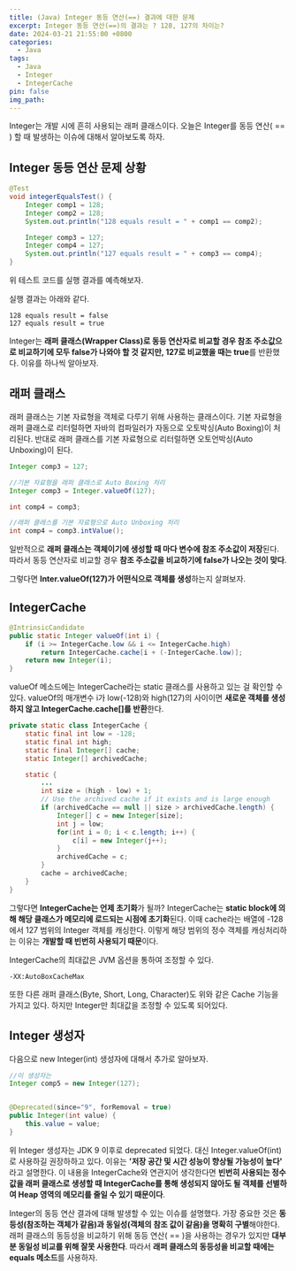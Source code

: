 ```yaml
---
title: (Java) Integer 동등 연산(==) 결과에 대한 문제
excerpt: Integer 동등 연산(==)의 결과는 ? 128, 127의 차이는?
date: 2024-03-21 21:55:00 +0800
categories:
  - Java
tags:
  - Java
  - Integer
  - IntegerCache
pin: false
img_path:
---
```

Integer는 개발 시에 흔히 사용되는 래퍼 클래스이다. 오늘은 Integer를 동등 연산( == ) 할 때 발생하는 이슈에 대해서 알아보도록 하자.

## Integer 동등 연산 문제 상황

```java
@Test
void integerEqualsTest() {
	Integer comp1 = 128;
	Integer comp2 = 128;
	System.out.println("128 equals result = " + comp1 == comp2); 

	Integer comp3 = 127;
	Integer comp4 = 127;
	System.out.println("127 equals result = " + comp3 == comp4); 
}
```
위 테스트 코드를 실행 결과를 예측해보자.

실행 결과는 아래와 같다.
```
128 equals result = false
127 equals result = true
```

Integer는 **래퍼 클래스(Wrapper Class)로 동등 연산자로 비교할 경우 참조 주소값으로 비교하기에 모두 false가 나와야 할 것 같지만, 127로 비교했을 때는 true**를 반환했다. 이유를 하나씩 알아보자.

## 래퍼 클래스

래퍼 클래스는 기본 자료형을 객체로 다루기 위해 사용하는 클래스이다. 기본 자료형을 래퍼 클래스로 리터럴하면 자바의 컴파일러가 자동으로 오토박싱(Auto Boxing)이 처리된다. 반대로 래퍼 클래스를 기본 자료형으로 리터럴하면 오토언박싱(Auto Unboxing)이 된다.
```java
Integer comp3 = 127;

//기본 자료형을 래퍼 클래스로 Auto Boxing 처리
Integer comp3 = Integer.valueOf(127);

int comp4 = comp3;

//래퍼 클래스를 기본 자료형으로 Auto Unboxing 처리
int comp4 = comp3.intValue();
```

일반적으로 **래퍼 클래스는 객체이기에 생성할 때 마다 변수에 참조 주소값이 저장**된다. 따라서 동등 연산자로 비교할 경우 **참조 주소값을 비교하기에 false가 나오는 것이 맞다**.

그렇다면 **Inter.valueOf(127)가 어떤식으로 객체를 생성**하는지 살펴보자.

## IntegerCache

```java
@IntrinsicCandidate  
public static Integer valueOf(int i) {  
    if (i >= IntegerCache.low && i <= IntegerCache.high)  
        return IntegerCache.cache[i + (-IntegerCache.low)];  
    return new Integer(i);  
}
```

valueOf 메소드에는 IntegerCache라는 static 클래스를 사용하고 있는 걸 확인할 수 있다. valueOf의 매개변수 i가 low(-128)와 high(127)의 사이이면 **새로운 객체를 생성하지 않고 IntegerCache.cache[]를 반환**한다.

```java
private static class IntegerCache {  
    static final int low = -128;  
	static final int high;  
	static final Integer[] cache;  
	static Integer[] archivedCache;

	static {
		...
		int size = (high - low) + 1;  
		// Use the archived cache if it exists and is large enough  
		if (archivedCache == null || size > archivedCache.length) {  
		    Integer[] c = new Integer[size];  
		    int j = low;  
		    for(int i = 0; i < c.length; i++) {  
		        c[i] = new Integer(j++);  
		    }  
		    archivedCache = c;  
		}  
		cache = archivedCache;
	}
}    
```

그렇다면 **IntegerCache는 언제 초기화**가 될까? IntegerCache는 **static block에 의해 해당 클래스가 메모리에 로드되는 시점에 초기화**된다. 이때 cache라는 배열에 -128에서 127 범위의 Integer 객체를 캐싱한다.
이렇게 해당 범위의 정수 객체를 캐싱처리하는 이유는 **개발할 때 빈번히 사용되기 때문**이다.

IntegerCache의 최대값은 JVM 옵션을 통하여 조정할 수 있다.

```
-XX:AutoBoxCacheMax
```

또한 다른 래퍼 클래스(Byte, Short, Long, Character)도 위와 같은 Cache 기능을 가지고 있다. 하지만 Integer만 최대값을 조정할 수 있도록 되어있다.

## Integer 생성자

다음으로 new Integer(int) 생성자에 대해서 추가로 알아보자.

```java
//이 생성자는 
Integer comp5 = new Integer(127);


@Deprecated(since="9", forRemoval = true)  
public Integer(int value) {  
    this.value = value;  
}
```

위 Integer 생성자는 JDK 9  이후로 deprecated 되었다. 대신 Integer.valueOf(int)로 사용하길 권장하하고 있다. 이유는 **'저장 공간 및 시간 성능이 향상될 가능성이 높다'**  라고 설명한다. 이 내용을 IntegerCache와 연관지어 생각한다면 **빈번히 사용되는 정수값을 래퍼 클래스로 생셩할 때 IntegerCache를 통해 생성되지 않아도 될 객체를 선별하여 Heap 영역의 메모리를 줄일 수 있기 때문이다**.

Integer의 동등 연산 결과에 대해 발생할 수 있는 이슈를 설명했다. 가장 중요한 것은 **동등성(참조하는 객체가 같음)과 동일성(객체의 참조 값이 같음)을 명확히 구별**해야한다. 래퍼 클래스의 동등성을 비교하기 위해 동등 연산( == )을 사용하는 경우가 있지만 **대부분 동일성 비교를 위해 잘못 사용한다**. 따라서 **래퍼 클래스의 동등성을 비교할 때에는 equals 메소드**를 사용하자.

